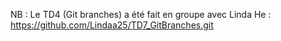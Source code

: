 
NB : Le TD4 (Git branches) a été fait en groupe avec Linda He : https://github.com/Lindaa25/TD7_GitBranches.git
